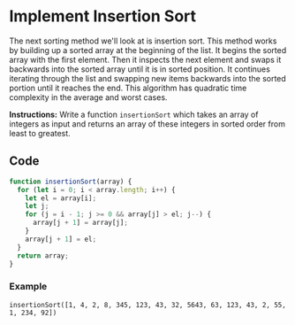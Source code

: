 # Implement Insertion Sort

The next sorting method we'll look at is insertion sort. This method works by building up a sorted array at the beginning of the list. It begins the sorted array with the first element. Then it inspects the next element and swaps it backwards into the sorted array until it is in sorted position. It continues iterating through the list and swapping new items backwards into the sorted portion until it reaches the end. This algorithm has quadratic time complexity in the average and worst cases.

**Instructions:** Write a function `insertionSort` which takes an array of integers as input and returns an array of these integers in sorted order from least to greatest.

## Code

```js
function insertionSort(array) {
  for (let i = 0; i < array.length; i++) {
    let el = array[i];
    let j;
    for (j = i - 1; j >= 0 && array[j] > el; j--) {
      array[j + 1] = array[j];
    }
    array[j + 1] = el;
  }
  return array;
}
```

### Example

`insertionSort([1, 4, 2, 8, 345, 123, 43, 32, 5643, 63, 123, 43, 2, 55, 1, 234, 92])`